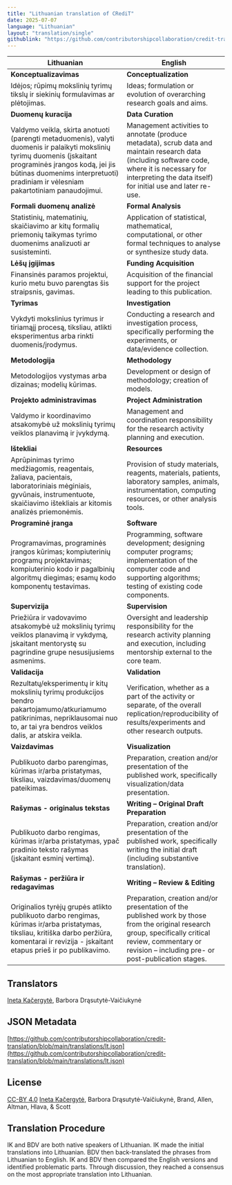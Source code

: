 ```yaml
---
title: "Lithuanian translation of CRediT"
date: 2025-07-07
language: "Lithuanian"
layout: "translation/single"
githublink: "https://github.com/contributorshipcollaboration/credit-translation/blob/main/translations/lt.json"
---
```


| Lithuanian | English |
| --- | --- |
| **Konceptualizavimas** | **Conceptualization** |
| Idėjos; rūpimų mokslinių tyrimų tikslų ir siekinių formulavimas ar plėtojimas. | Ideas; formulation or evolution of overarching research goals and aims. |
| **Duomenų kuracija** | **Data Curation** |
| Valdymo veikla, skirta anotuoti (parengti metaduomenis), valyti duomenis ir palaikyti mokslinių tyrimų duomenis (įskaitant programinės įrangos kodą, jei jis būtinas duomenims interpretuoti) pradiniam ir vėlesniam pakartotiniam panaudojimui. | Management activities to annotate (produce metadata), scrub data and maintain research data (including software code, where it is necessary for interpreting the data itself) for initial use and later re-use. |
| **Formali duomenų analizė** | **Formal Analysis** |
| Statistinių, matematinių, skaičiavimo ar kitų formalių priemonių taikymas tyrimo duomenims analizuoti ar susisteminti. | Application of statistical, mathematical, computational, or other formal techniques to analyse or synthesize study data. |
| **Lėšų įgijimas** | **Funding Acquisition** |
| Finansinės paramos projektui, kurio metu buvo parengtas šis straipsnis, gavimas. | Acquisition of the financial support for the project leading to this publication. |
| **Tyrimas** | **Investigation** |
| Vykdyti mokslinius tyrimus ir tiriamąjį procesą, tiksliau, atlikti eksperimentus arba rinkti duomenis/įrodymus. | Conducting a research and investigation process, specifically performing the experiments, or data/evidence collection. |
| **Metodologija** | **Methodology** |
| Metodologijos vystymas arba dizainas; modelių kūrimas. | Development or design of methodology; creation of models. |
| **Projekto administravimas** | **Project Administration** |
| Valdymo ir koordinavimo atsakomybė už mokslinių tyrimų veiklos planavimą ir įvykdymą. | Management and coordination responsibility for the research activity planning and execution. |
| **Ištekliai** | **Resources** |
| Aprūpinimas tyrimo medžiagomis, reagentais, žaliava, pacientais, laboratoriniais mėginiais, gyvūnais, instrumentuote, skaičiavimo ištekliais ar kitomis analizės priemonėmis. | Provision of study materials, reagents, materials, patients, laboratory samples, animals, instrumentation, computing resources, or other analysis tools. |
| **Programinė įranga** | **Software** |
| Programavimas, programinės įrangos kūrimas; kompiuterinių programų projektavimas; kompiuterinio kodo ir pagalbinių algoritmų diegimas; esamų kodo komponentų testavimas. | Programming, software development; designing computer programs; implementation of the computer code and supporting algorithms; testing of existing code components. |
| **Supervizija** | **Supervision** |
| Priežiūra ir vadovavimo atsakomybė už mokslinių tyrimų veiklos planavimą ir vykdymą, įskaitant mentorystę su pagrindine grupe nesusijusiems asmenims. | Oversight and leadership responsibility for the research activity planning and execution, including mentorship external to the core team. |
| **Validacija** | **Validation** |
| Rezultatų/eksperimentų ir kitų mokslinių tyrimų produkcijos bendro pakartojamumo/atkuriamumo patikrinimas, nepriklausomai nuo to, ar tai yra bendros veiklos dalis, ar atskira veikla. | Verification, whether as a part of the activity or separate, of the overall replication/reproducibility of results/experiments and other research outputs. |
| **Vaizdavimas** | **Visualization** |
| Publikuoto darbo parengimas, kūrimas ir/arba pristatymas, tiksliau, vaizdavimas/duomenų pateikimas. | Preparation, creation and/or presentation of the published work, specifically visualization/data presentation. |
| **Rašymas - originalus tekstas** | **Writing – Original Draft Preparation** |
| Publikuoto darbo rengimas, kūrimas ir/arba pristatymas, ypač pradinio teksto rašymas (įskaitant esminį vertimą). | Preparation, creation and/or presentation of the published work, specifically writing the initial draft (including substantive translation). |
| **Rašymas - peržiūra ir redagavimas** | **Writing – Review & Editing** |
| Originalios tyrėjų grupės atlikto publikuoto darbo rengimas, kūrimas ir/arba pristatymas, tiksliau, kritiška darbo peržiūra, komentarai ir revizija - įskaitant etapus prieš ir po publikavimo. | Preparation, creation and/or presentation of the published work by those from the original research group, specifically critical review, commentary or revision – including pre- or post-publication stages. |

## Translators

[Ineta  Kačergytė](https://orcid.org/0000-0003-4756-8253), Barbora  Drąsutytė-Vaičiukynė

## JSON Metadata

[https://github.com/contributorshipcollaboration/credit-translation/blob/main/translations/lt.json](https://github.com/contributorshipcollaboration/credit-translation/blob/main/translations/lt.json)

## License

[CC-BY 4.0](https://creativecommons.org/licenses/by/4.0/) [Ineta  Kačergytė](https://orcid.org/0000-0003-4756-8253), Barbora  Drąsutytė-Vaičiukynė, Brand, Allen, Altman, Hlava, & Scott

## Translation Procedure

IK and BDV are both native speakers of Lithuanian. IK made the initial translations into Lithuanian. BDV then back-translated the phrases from Lithuanian to English. IK and BDV then compared the English versions and identified problematic parts. Through discussion, they reached a consensus on the most appropriate translation into Lithuanian.